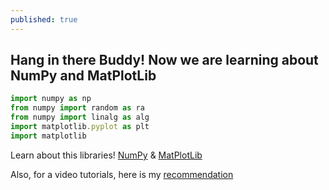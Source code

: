 ```yaml
---
published: true
---
```

## Hang in there Buddy! Now we are learning about NumPy and MatPlotLib

```javascript
import numpy as np
from numpy import random as ra
from numpy import linalg as alg
import matplotlib.pyplot as plt
import matplotlib

```

Learn about this libraries! [NumPy](https://numpy.org/learn/) & [MatPlotLib](https://matplotlib.org/tutorials/index.html)

Also, for a video tutorials, here is my [recommendation](https://www.youtube.com/playlist?list=PLZHQObOWTQDPD3MizzM2xVFitgF8hE_ab)


